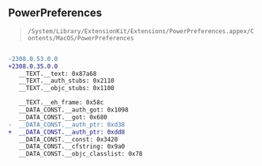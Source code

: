 ## PowerPreferences

> `/System/Library/ExtensionKit/Extensions/PowerPreferences.appex/Contents/MacOS/PowerPreferences`

```diff

-2308.0.53.0.0
+2308.0.35.0.0
   __TEXT.__text: 0x87a68
   __TEXT.__auth_stubs: 0x2110
   __TEXT.__objc_stubs: 0x1100

   __TEXT.__eh_frame: 0x58c
   __DATA_CONST.__auth_got: 0x1098
   __DATA_CONST.__got: 0x680
-  __DATA_CONST.__auth_ptr: 0xd38
+  __DATA_CONST.__auth_ptr: 0xdd8
   __DATA_CONST.__const: 0x3420
   __DATA_CONST.__cfstring: 0x9a0
   __DATA_CONST.__objc_classlist: 0x78

```
